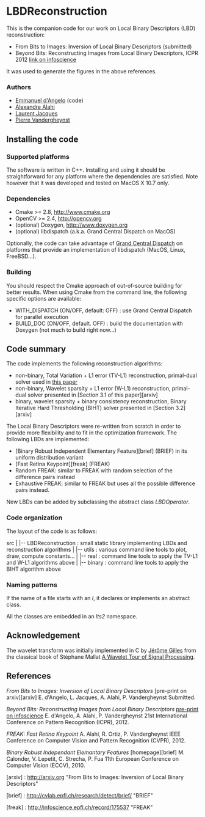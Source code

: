 LBDReconstruction
=================

This is the companion code for our work on Local Binary Descriptors (LBD) reconstruction:

* From Bits to Images: Inversion of Local Binary Descriptors (submitted)
* Beyond Bits: Reconstructing Images from Local Binary Descriptors, ICPR 2012 [link on infoscience][icpr12]

It was used to generate the figures in the above references.

### Authors

* [Emmanuel d'Angelo](mailto:emmanuel.dangelo@epfl.ch) (code)
* [Alexandre Alahi](http://www.ivpe.com)
* [Laurent Jacques](http://perso.uclouvain.be/laurent.jacques/)
* [Pierre Vandergheynst](http://personnes.epfl.ch/pierre.vandergheynst)

## Installing the code

### Supported platforms

The software is written in C++. Installing and using it should be straightforward for any platform where the dependencies are satisfied.
Note however that it was developed and tested on MacOS X 10.7 only.

### Dependencies

* Cmake >= 2.8, <http://www.cmake.org>
* OpenCV >= 2.4, <http://opencv.org>
* (optional) Doxygen, <http://www.doxygen.org>
* (optional) libdispatch (a.k.a. Grand Central Dispatch on MacOS)

Optionally, the code can take advantage of [Grand Central Dispatch](http://en.wikipedia.org/wiki/Grand_central_dispatch) on platforms that provide an implementation of libdispatch (MacOS, Linux, FreeBSD...).

### Building 

You should respect the Cmake approach of out-of-source building for better results.
When using Cmake from the command line, the following specific options are available:

* WITH_DISPATCH (ON/OFF, default: OFF) : use Grand Central Dispatch for parallel execution
* BUILD_DOC (ON/OFF, default. OFF) : build the documentation with Doxygen (not much to build right now...)

## Code summary

The code implements the following reconstruction algorithms:

* non-binary, Total Variation + L1 error (TV-L1) reconstruction, primal-dual solver used in [this paper][icpr12]
* non-binary, Wavelet sparsity + L1 error (W-L1) reconstruction, primal-dual solver presented in [Section 3.1  of this paper][arxiv]
* binary, wavelet sparsity + binary consistency reconstruction, Binary Iterative Hard Thresholding (BIHT) solver presented in [Section 3.2][arxiv]

The Local Binary Descriptors were re-written from scratch in order to provide more flexibility and to fit in the optimization framework.
The following LBDs are implemented:

* [Binary Robust Independent Elementary Feature][brief] (BRIEF) in its uniform distribution variant
* [Fast Retina Keypoint][freak] (FREAK)
* Random FREAK: similar to FREAK with random selection of the difference pairs instead
* Exhaustive FREAK: similar to FREAK but uses all the possible difference pairs instead.

New LBDs can be added by subclassing the abstract class *LBDOperator*.

### Code organization

The layout of the code is as follows:

src
 |
 |-- LBDReconstruction : small static library implementing LBDs and reconstruction algorithms
 |
 |-- utils : various command line tools to plot, draw, compute constants...
 |
 |-- real : command line tools to apply the TV-L1 and W-L1 algorithms above
 |
 |-- binary : command line tools to apply the BIHT algorithm above

### Naming patterns

If the name of a file starts with an *I*, it declares or implements an abstract class.

All the classes are embedded in an _lts2_ namespace.

## Acknowledgement

The wavelet transform was initially implemented in C by [Jérôme Gilles](http://www.math.ucla.edu/~jegilles/) from the classical book of Stéphane Mallat [A Wavelet Tour of Signal Processing](http://www.amazon.com/exec/obidos/tg/detail/-/012466606X/).

## References

_From Bits to Images: Inversion of Local Binary Descriptors_ [pre-print on arxiv][arxiv]
E. d'Angelo, L. Jacques, A. Alahi, P. Vandergheynst
Submitted.

_Beyond Bits: Reconstructing Images from Local Binary Descriptors_ [pre-print on infoscience][icpr12]
E. d'Angelo, A. Alahi, P. Vandergheynst
21st International Conference on Pattern Recognition (ICPR), 2012.

_FREAK: Fast Retina Keypoint_
A. Alahi, R. Ortiz, P. Vandergheynst
IEEE Conference on Computer Vision and Pattern Recognition (CVPR), 2012.

_Binary Robust Independant Elemantary Features_ [homepage][brief]
M. Calonder, V. Lepetit, C. Strecha, P. Fua
11th European Conference on Computer Vision (ECCV), 2010.

[icpr12]: http://infoscience.epfl.ch/record/178299 "Beyond Bits: Reconstructing Images from Local Binary Descriptors"

[arxiv] : http://arxiv.org "From Bits to Images: Inversion of Local Binary Descriptors"

[brief] : http://cvlab.epfl.ch/research/detect/brief/ "BRIEF"

[freak] : http://infoscience.epfl.ch/record/175537 "FREAK"